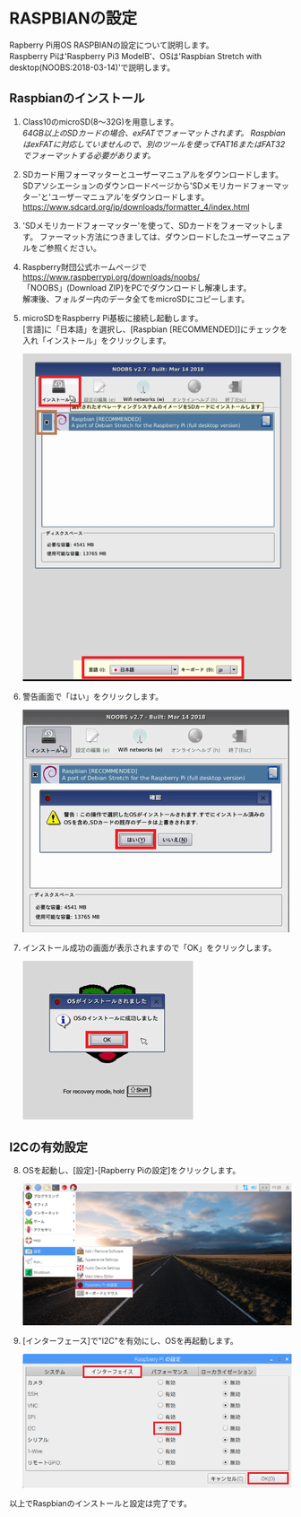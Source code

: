 # RASPBIANの設定

Rapberry Pi用OS RASPBIANの設定について説明します。  
Raspberry Piは'Raspberry Pi3 ModelB'、OSは'Raspbian Stretch with desktop(NOOBS:2018-03-14)'で説明します。  

## Raspbianのインストール  
1) Class10のmicroSD(8～32G)を用意します。  
*64GB以上のSDカードの場合、exFATでフォーマットされます。
RaspbianはexFATに対応していませんので、別のツールを使ってFAT16またはFAT32でフォーマットする必要があります。*

2) SDカード用フォーマッターとユーザーマニュアルをダウンロードします。  
SDアソシエーションのダウンロードページから'SDメモリカードフォーマッター'と'ユーザーマニュアル'をダウンロードします。
https://www.sdcard.org/jp/downloads/formatter_4/index.html

3) 'SDメモリカードフォーマッター'を使って、SDカードをフォーマットします。
ファーマット方法につきましては、ダウンロードしたユーザーマニュアルをご参照ください。

4) Raspberry財団公式ホームページで
https://www.raspberrypi.org/downloads/noobs/  
「NOOBS」(Download ZIP)をPCでダウンロードし解凍します。  
解凍後、フォルダー内のデータ全てをmicroSDにコピーします。

5) microSDをRaspberry Pi基板に接続し起動します。  
   [言語]に「日本語」を選択し、[Raspbian [RECOMMENDED]]にチェックを入れ「インストール」をクリックします。  

   ![01](/install/img/Raspi_01.png)  

6) 警告画面で「はい」をクリックします。

   ![02](/install/img/Raspi_02.png)  

7) インストール成功の画面が表示されますので「OK」をクリックします。

   ![03](/install/img/Raspi_03.png)  


## I2Cの有効設定  

8) OSを起動し、[設定]-[Rapberry Piの設定]をクリックします。  

   ![04](/install/img/Raspi_04.png)  

9) [インターフェース]で"I2C"を有効にし、OSを再起動します。

   ![05](/install/img/Raspi_05.png)  


以上でRaspbianのインストールと設定は完了です。


